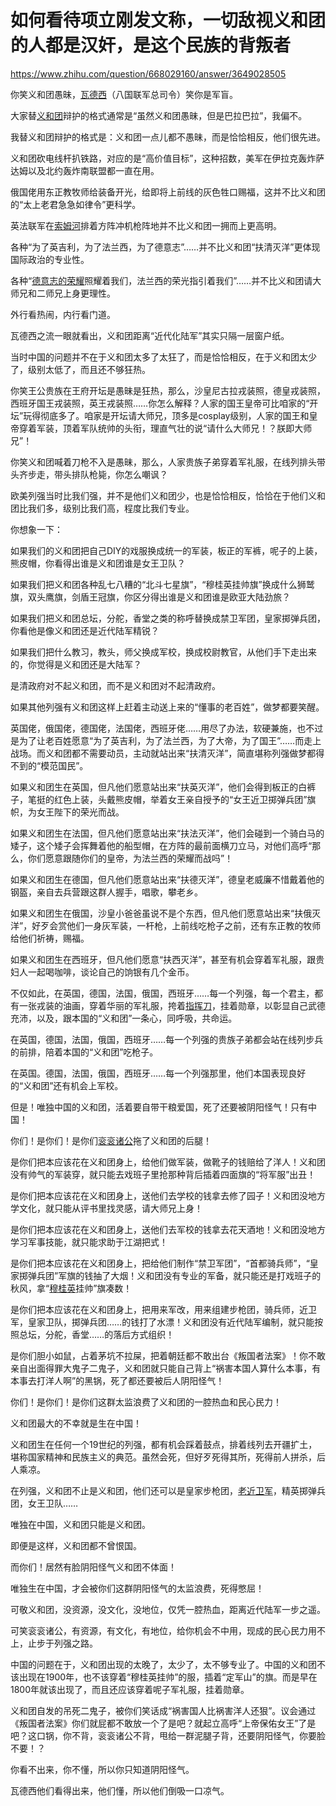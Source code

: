 # 如何看待项立刚发文称，一切敌视义和团的人都是汉奸，是这个民族的背叛者

https://www.zhihu.com/question/668029160/answer/3649028505

你笑义和团愚昧，[瓦德西](https://zhida.zhihu.com/search?content_id=691385130&content_type=Answer&match_order=1&q=%E7%93%A6%E5%BE%B7%E8%A5%BF&zhida_source=entity)（八国联军总司令）笑你是军盲。

大家替[义和团](https://zhida.zhihu.com/search?content_id=691385130&content_type=Answer&match_order=2&q=%E4%B9%89%E5%92%8C%E5%9B%A2&zhida_source=entity)辩护的格式通常是“虽然义和团愚昧，但是巴拉巴拉”，我偏不。

我替义和团辩护的格式是：义和团一点儿都不愚昧，而是恰恰相反，他们很先进。

义和团砍电线杆扒铁路，对应的是“高价值目标”，这种招数，美军在伊拉克轰炸萨达姆以及北约轰炸南联盟都一直在用。

俄国佬用东正教牧师给装备开光，给即将上前线的灰色牲口赐福，这并不比义和团的“太上老君急急如律令”更科学。

英法联军在[索姆河](https://zhida.zhihu.com/search?content_id=691385130&content_type=Answer&match_order=1&q=%E7%B4%A2%E5%A7%86%E6%B2%B3&zhida_source=entity)排着方阵冲机枪阵地并不比义和团一拥而上更高明。

各种“为了英吉利，为了法兰西，为了德意志”……并不比义和团“扶清灭洋”更体现国际政治的专业性。

各种“[德意志的荣耀](https://zhida.zhihu.com/search?content_id=691385130&content_type=Answer&match_order=1&q=%E5%BE%B7%E6%84%8F%E5%BF%97%E7%9A%84%E8%8D%A3%E8%80%80&zhida_source=entity)照耀着我们，法兰西的荣光指引着我们”……并不比义和团请大师兄和二师兄上身更理性。

外行看热闹，内行看门道。

瓦德西之流一眼就看出，义和团距离“近代化陆军”其实只隔一层窗户纸。

当时中国的问题并不在于义和团太多了太狂了，而是恰恰相反，在于义和团太少了，级别太低了，而且还不够狂热。

你笑王公贵族在王府开坛是愚昧是狂热，那么，沙皇尼古拉戎装照，德皇戎装照，西班牙国王戎装照，英王戎装照……你怎么解释？人家的国王皇帝可比咱家的“开坛”玩得彻底多了。咱家是开坛请大师兄，顶多是cosplay级别，人家的国王和皇帝穿着军装，顶着军队统帅的头衔，理直气壮的说“请什么大师兄！？朕即大师兄”！

你笑义和团喊着刀枪不入是愚昧，那么，人家贵族子弟穿着军礼服，在线列排头带头齐步走，带头排队枪毙，你怎么嘲讽？

欧美列强当时比我们强，并不是他们义和团少，也是恰恰相反，恰恰在于他们义和团比我们多，级别比我们高，程度比我们专业。

你想象一下：

如果我们的义和团把自己DIY的戏服换成统一的军装，板正的军裤，呢子的上装，熊皮帽，你看得出谁是义和团谁是女王卫队？

如果我们把义和团各种乱七八糟的“北斗七星旗”，“穆桂英挂帅旗”换成什么狮鹫旗，双头鹰旗，剑盾王冠旗，你区分得出谁是义和团谁是欧亚大陆劲旅？

如果我们把义和团总坛，分舵，香堂之类的称呼替换成禁卫军团，皇家掷弹兵团，你看他是像义和团还是近代陆军精锐？

如果我们把什么教习，教头，师父换成军校，换成校尉教官，从他们手下走出来的，你觉得是义和团还是大陆军？

是清政府对不起义和团，而不是义和团对不起清政府。

如果其他列强有义和团这样上赶着主动送上来的“懂事的老百姓”，做梦都要笑醒。

英国佬，俄国佬，德国佬，法国佬，西班牙佬……用尽了办法，软硬兼施，也不过是为了让老百姓愿意“为了英吉利，为了法兰西，为了大帝，为了国王”……而走上战场。而义和团都不需要动员，主动就站出来“扶清灭洋”，简直堪称列强做梦都得不到的“模范国民”。

如果义和团生在英国，但凡他们愿意站出来“扶英灭洋”，他们会得到板正的白裤子，笔挺的红色上装，头戴熊皮帽，举着女王亲自授予的“女王近卫掷弹兵团”旗帜，为女王陛下的荣光而战。

如果义和团生在法国，但凡他们愿意站出来“扶法灭洋”，他们会碰到一个骑白马的矮子，这个矮子会挥舞着他的船型帽，在方阵的最前面横刀立马，对他们高呼“那么，你们愿意跟随你们的皇帝，为法兰西的荣耀而战吗”！

如果义和团生在德国，但凡他们愿意站出来“扶德灭洋”，德皇老威廉不惜戴着他的钢盔，亲自去兵营跟这群人握手，唱歌，攀老乡。

如果义和团生在俄国，沙皇小爸爸虽说不是个东西，但凡他们愿意站出来“扶俄灭洋”，好歹会赏他们一身灰军装，一杆枪，上前线吃枪子之前，还有东正教的牧师给他们祈祷，赐福。

如果义和团生在西班牙，但凡他们愿意“扶西灭洋”，甚至有机会穿着军礼服，跟贵妇人一起喝咖啡，谈论自己的饷银有几个金币。

不仅如此，在英国，德国，法国，俄国，西班牙……每一个列强，每一个君主，都有一张戎装的油画，穿着华丽的军礼服，挎着[指挥刀](https://zhida.zhihu.com/search?content_id=691385130&content_type=Answer&match_order=1&q=%E6%8C%87%E6%8C%A5%E5%88%80&zhida_source=entity)，挂着勋章，以彰显自己武德充沛，以及，跟本国的“义和团”一条心，同呼吸，共命运。

在英国，德国，法国，俄国，西班牙……每一个列强的贵族子弟都会站在线列步兵的前排，陪着本国的“义和团”吃枪子。

在英国。德国，法国，俄国，西班牙……每一个列强那里，他们本国表现良好的“义和团”还有机会上军校。

但是！唯独中国的义和团，活着要自带干粮爱国，死了还要被阴阳怪气！只有中国！

你们！是你们！是你们[衮衮诸公](https://zhida.zhihu.com/search?content_id=691385130&content_type=Answer&match_order=1&q=%E8%A1%AE%E8%A1%AE%E8%AF%B8%E5%85%AC&zhida_source=entity)拖了义和团的后腿！

是你们把本应该花在义和团身上，给他们做军装，做靴子的钱赔给了洋人！义和团没有帅气的军装穿，就只能去戏班子里抢那种背后插着四面旗的“将军服”出丑！

是你们把本应该花在义和团身上，送他们去学校的钱拿去修了园子！义和团没地方学文化，就只能从评书里找灵感，请大师兄上身！

是你们把本应该花在义和团身上，送他们去军校的钱拿去花天酒地！义和团没地方学习军事技能，就只能求助于江湖把式！

是你们把本应该花在义和团身上，把给他们制作“禁卫军团”，“首都骑兵师”，“皇家掷弹兵团”军旗的钱抽了大烟！义和团没有专业的军备，就只能还是打戏班子的秋风，拿“[穆桂英](https://zhida.zhihu.com/search?content_id=691385130&content_type=Answer&match_order=2&q=%E7%A9%86%E6%A1%82%E8%8B%B1&zhida_source=entity)挂帅”旗凑数！

是你们把本应该花在义和团身上，把用来军改，用来组建步枪团，骑兵师，近卫军，皇家卫队，掷弹兵团……的钱打了水漂！义和团没有近代陆军编制，就只能按照总坛，分舵，香堂……的落后方式组织！

是你们胆小如鼠，占着茅坑不拉屎，把着朝廷都不敢出台《叛国者法案》！你不敢亲自出面得罪大鬼子二鬼子，义和团就只能自己背上“祸害本国人算什么本事，有本事去打洋人啊”的黑锅，死了都还要被后人阴阳怪气！

你们！是你们！是你们这群太监浪费了义和团的一腔热血和民心民力！

义和团最大的不幸就是生在中国！

义和团生在任何一个19世纪的列强，都有机会踩着鼓点，排着线列去开疆扩土，堪称国家精神和民族主义的典范。虽然会死，但好歹死得其所，死得前人拼杀，后人乘凉。

在列强，义和团不止是义和团，他们还可以是皇家步枪团，[老近卫军](https://zhida.zhihu.com/search?content_id=691385130&content_type=Answer&match_order=1&q=%E8%80%81%E8%BF%91%E5%8D%AB%E5%86%9B&zhida_source=entity)，精英掷弹兵团，女王卫队……

唯独在中国，义和团只能是义和团。

即便是这样，义和团都不曾恨国。

而你们！居然有脸阴阳怪气义和团不体面！

唯独生在中国，才会被你们这群阴阳怪气的太监浪费，死得憋屈！

可敬义和团，没资源，没文化，没地位，仅凭一腔热血，距离近代陆军一步之遥。

可笑衮衮诸公，有资源，有文化，有地位，给你机会不中用，现成的民心民力用不上，止步于列强之路。

中国的问题在于，义和团出现的太晚了，太少了，太不够专业了。中国的义和团不该出现在1900年，也不该穿着“穆桂英挂帅”的服，插着“定军山”的旗。而是早在1800年就该出现了，而且还应该穿着呢子军礼服，挂着勋章。

义和团自发的吊死二鬼子，被你们笑话成“祸害国人比祸害洋人还狠”。议会通过《叛国者法案》你们就屁都不敢放一个了是吧？就起立高呼“上帝保佑女王”了是吧？这口锅，你不背，衮衮诸公不背，甩给一群泥腿子背，还要阴阳怪气，你要脸不要！？

你看不出来，你不懂，所以你只知道阴阳怪气。

瓦德西他们看得出来，他们懂，所以他们倒吸一口凉气。